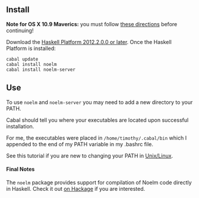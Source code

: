 ## Install

**Note for OS X 10.9 Maverics:** you must follow
[these directions](http://justtesting.org/post/64947952690/the-glasgow-haskell-compiler-ghc-on-os-x-10-9)
before continuing!

Download the [Haskell Platform 2012.2.0.0 or later](http://hackage.haskell.org/platform/).
Once the Haskell Platform is installed:

    cabal update
    cabal install noelm
    cabal install noelm-server

## Use

To use `noelm` and `noelm-server` you may need to add a new directory to your PATH.

Cabal should tell you where your executables are located upon
successful installation.

For me, the executables were placed in `/home/timothy/.cabal/bin` which I
appended to the end of my PATH variable in my .bashrc file.

See this tutorial if you are new to changing your PATH in
[Unix/Linux](http://www.cyberciti.biz/faq/unix-linux-adding-path/).

#### Final Notes

The `noelm` package provides support for compilation of Noelm code directly in Haskell.
Check it out [on Hackage](http://hackage.haskell.org/package/Noelm) if you are interested.
